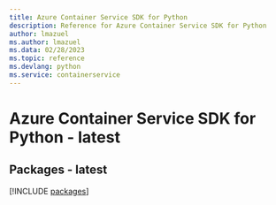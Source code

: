 ```yaml
---
title: Azure Container Service SDK for Python
description: Reference for Azure Container Service SDK for Python
author: lmazuel
ms.author: lmazuel
ms.data: 02/28/2023
ms.topic: reference
ms.devlang: python
ms.service: containerservice
---
```

# Azure Container Service SDK for Python - latest
## Packages - latest
[!INCLUDE [packages](container-service-index.md)]